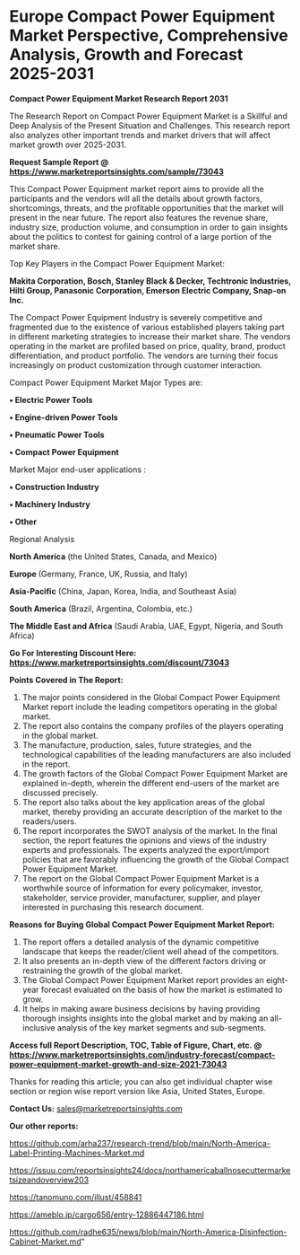 # Europe Compact Power Equipment Market Perspective, Comprehensive Analysis, Growth and Forecast 2025-2031

<strong>Compact Power Equipment Market Research Report 2031</strong>

The Research Report on Compact Power Equipment Market is a Skillful and Deep Analysis of the Present Situation and Challenges. This research report also analyzes other important trends and market drivers that will affect market growth over 2025-2031.

<strong>Request Sample Report @ <a href=https://www.marketreportsinsights.com/sample/73043>https://www.marketreportsinsights.com/sample/73043</a></strong>

This Compact Power Equipment market report aims to provide all the participants and the vendors will all the details about growth factors, shortcomings, threats, and the profitable opportunities that the market will present in the near future. The report also features the revenue share, industry size, production volume, and consumption in order to gain insights about the politics to contest for gaining control of a large portion of the market share.

Top Key Players in the Compact Power Equipment Market:

<strong>Makita Corporation, Bosch, Stanley Black & Decker, Techtronic Industries, Hilti Group, Panasonic Corporation, Emerson Electric Company, Snap-on Inc.</strong>

The Compact Power Equipment Industry is severely competitive and fragmented due to the existence of various established players taking part in different marketing strategies to increase their market share. The vendors operating in the market are profiled based on price, quality, brand, product differentiation, and product portfolio. The vendors are turning their focus increasingly on product customization through customer interaction.

Compact Power Equipment Market Major Types are:

<strong>• Electric Power Tools

• Engine-driven Power Tools

• Pneumatic Power Tools

• Compact Power Equipment</strong>

Market Major end-user applications :

<strong>• Construction Industry

• Machinery Industry

• Other</strong>

Regional Analysis

</u><strong><b>North America</b></strong> (the United States, Canada, and Mexico)

<strong><b>Europe </b></strong>(Germany, France, UK, Russia, and Italy)

<strong><b>Asia-Pacific</b></strong> (China, Japan, Korea, India, and Southeast Asia)

<strong><b>South America</b></strong> (Brazil, Argentina, Colombia, etc.)

<strong><b>The Middle East and Africa</b></strong> (Saudi Arabia, UAE, Egypt, Nigeria, and South Africa)

<strong>Go For Interesting Discount Here: <a href=https://www.marketreportsinsights.com/discount/73043>https://www.marketreportsinsights.com/discount/73043</a></strong>

<strong>Points Covered in The Report:</strong>
<ol>
  <li>The major points considered in the Global Compact Power Equipment Market report include the leading competitors operating in the global market.</li>
  <li>The report also contains the company profiles of the players operating in the global market.</li>
  <li>The manufacture, production, sales, future strategies, and the technological capabilities of the leading manufacturers are also included in the report.</li>
  <li>The growth factors of the Global Compact Power Equipment Market are explained in-depth, wherein the different end-users of the market are discussed precisely.</li>
  <li>The report also talks about the key application areas of the global market, thereby providing an accurate description of the market to the readers/users.</li>
  <li>The report incorporates the SWOT analysis of the market. In the final section, the report features the opinions and views of the industry experts and professionals. The experts analyzed the export/import policies that are favorably influencing the growth of the Global Compact Power Equipment Market.</li>
  <li>The report on the Global Compact Power Equipment Market is a worthwhile source of information for every policymaker, investor, stakeholder, service provider, manufacturer, supplier, and player interested in purchasing this research document.</li>
</ol>
<strong>Reasons for Buying Global Compact Power Equipment Market Report:</strong>

<ol>
  <li>The report offers a detailed analysis of the dynamic competitive landscape that keeps the reader/client well ahead of the competitors.</li>
  <li>It also presents an in-depth view of the different factors driving or restraining the growth of the global market.</li>
  <li>The Global Compact Power Equipment Market report provides an eight-year forecast evaluated on the basis of how the market is estimated to grow.</li>
  <li>It helps in making aware business decisions by having providing thorough insights insights into the global market and by making an all-inclusive analysis of the key market segments and sub-segments.</li>
</ol>
<strong>Access full Report Description, TOC, Table of Figure, Chart, etc. @ <a href=https://www.marketreportsinsights.com/industry-forecast/compact-power-equipment-market-growth-and-size-2021-73043>https://www.marketreportsinsights.com/industry-forecast/compact-power-equipment-market-growth-and-size-2021-73043</a></strong>


Thanks for reading this article; you can also get individual chapter wise section or region wise report version like Asia, United States, Europe.

<strong>Contact Us:</strong>
sales@marketreportsinsights.com

<strong>Our other reports:</strong>

<a href=https://github.com/arha237/research-trend/blob/main/North-America-Label-Printing-Machines-Market.md>https://github.com/arha237/research-trend/blob/main/North-America-Label-Printing-Machines-Market.md</a>

<a href=https://issuu.com/reportsinsights24/docs/northamericaballnosecuttermarketsizeandoverview203>https://issuu.com/reportsinsights24/docs/northamericaballnosecuttermarketsizeandoverview203</a>

<a href=https://tanomuno.com/illust/458841>https://tanomuno.com/illust/458841</a>

<a href=https://ameblo.jp/cargo656/entry-12886447186.html>https://ameblo.jp/cargo656/entry-12886447186.html</a>

<a href=https://github.com/radhe635/news/blob/main/North-America-Disinfection-Cabinet-Market.md>https://github.com/radhe635/news/blob/main/North-America-Disinfection-Cabinet-Market.md</a>"
